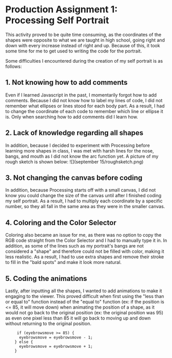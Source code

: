 # Production Assignment 1: Processing Self Portrait

This activity proved to be quite time consuming, as the coordinates of the shapes were opposite to what we are taught in high school, going right and down with every increase instead of right and up. Because of this, it took some time for me to get used to writing the code for the portrait.

Some difficulties I encountered during the creation of my self portrait is as follows:

## 1. Not knowing how to add comments
Even if I learned Javascript in the past, I momentarily forgot how to add comments. Because I did not know how to label my lines of code, I did not remember what ellipses or lines stood for each body part. As a result, I had to change the coordinate of each code to remember which line or ellipse it is. Only when searching how to add comments did I learn how.

## 2. Lack of knowledge regarding all shapes
In addition, because I decided to experiment with Processing before learning more shapes in class, I was met with harsh lines for the nose, bangs, and mouth as I did not know the arc function yet. A picture of my rough sketch is shown below: ![](september 15/roughsketch.png)

## 3. Not changing the canvas before coding
In addition, because Processing starts off with a small canvas, I did not know you could change the size of the canvas until after I finished coding my self portrait. As a result, I had to multiply each coordinate by a specific number, so they all fall in the same area as they were in the smaller canvas.

## 4. Coloring and the Color Selector
Coloring also became an issue for me, as there was no option to copy the RGB code straight from the Color Selector and I had to manually type it in. In addition, as some of the lines such as my portrait's bangs are not considered a "shape" and therefore could not be filled with color, making it less realistic. As a result, I had to use extra shapes and remove their stroke to fill in the "bald spots" and make it look more natural.

## 5. Coding the animations
Lastly, after inputting all the shapes, I wanted to add animations to make it engaging to the viewer. This proved difficult when first using the "less than or equal to" function instead of the "equal to" function (ex: if the position is <= 85, it will move down) when animating the position of a shape, as it would not go back to the original position (ex: the original position was 95) as even one pixel less than 85 it will go back to moving up and down without returning to the original position.
         
         if (eyebrowsmove >= 85) { 
          eyebrowsmove = eyebrowsmove - 1;
        } else {
          eyebrowsmove = eyebrowsmove + 1;
        }


